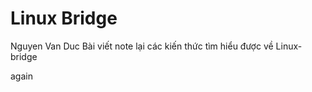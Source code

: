 Linux Bridge
========
Nguyen Van Duc
Bài viết note lại các kiến thức tìm hiểu được về Linux-bridge

again


























